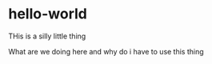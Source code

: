 # hello-world
THis is a silly little thing

What are we doing here and why do i have to use this thing
